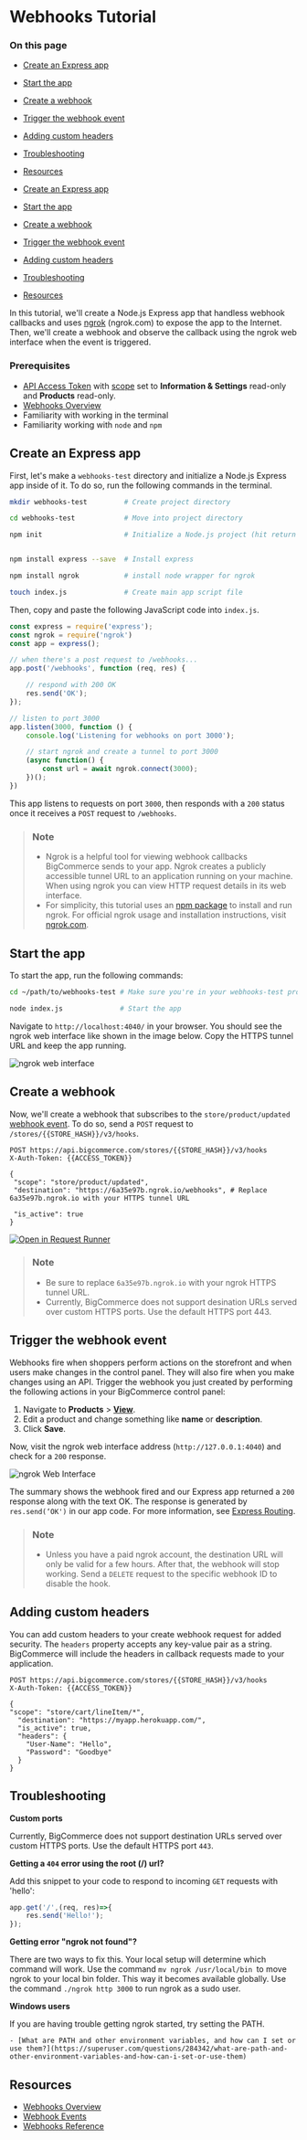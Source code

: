 # Webhooks Tutorial

<div class="otp" id="no-index">

### On this page

- [Create an Express app](#create-an-express-app)
- [Start the app](#start-the-app)
- [Create a webhook](#create-a-webhook)
- [Trigger the webhook event](#trigger-the-webhook-event)
- [Adding custom headers](#adding-custom-headers)
- [Troubleshooting](#troubleshooting)
- [Resources](#resources)

- [Create an Express app](#create-an-express-app)
- [Start the app](#start-the-app)
- [Create a webhook](#create-a-webhook)
- [Trigger the webhook event](#trigger-the-webhook-event)
- [Adding custom headers](#adding-custom-headers)
- [Troubleshooting](#troubleshooting)
- [Resources](#resources)

</div>

In this tutorial, we'll create a Node.js Express app that handless webhook callbacks and uses [ngrok](https://ngrok.com/) (ngrok.com) to expose the app to the Internet. Then, we'll create a webhook and observe the callback using the ngrok web interface when the event is triggered.


### Prerequisites

- [API Access Token](https://developer.bigcommerce.com/api-docs/getting-started/authentication/rest-api-authentication) with [scope](https://developer.bigcommerce.com/api-docs/getting-started/authentication/rest-api-authentication#oauth-scopes) set to **Information & Settings** read-only and **Products** read-only.
- [Webhooks Overview](https://developer.bigcommerce.com/api-docs/store-management/webhooks/overview)
- Familiarity with working in the terminal
- Familiarity working with `node` and `npm`
## Create an Express app

First, let's make a `webhooks-test` directory and initialize a Node.js Express app inside of it. To do so, run the following commands in the terminal.


```bash
mkdir webhooks-test         # Create project directory

cd webhooks-test            # Move into project directory

npm init                    # Initialize a Node.js project (hit return to accept the default values)


npm install express --save  # Install express

npm install ngrok           # install node wrapper for ngrok

touch index.js              # Create main app script file

```

Then, copy and paste the following JavaScript code into `index.js`.



```js
const express = require('express');
const ngrok = require('ngrok')
const app = express();

// when there's a post request to /webhooks...
app.post('/webhooks', function (req, res) {

    // respond with 200 OK
    res.send('OK');
});

// listen to port 3000
app.listen(3000, function () {
    console.log('Listening for webhooks on port 3000');

    // start ngrok and create a tunnel to port 3000
    (async function() {
        const url = await ngrok.connect(3000);
    })();
})
```

This app listens to requests on port `3000`, then responds with a `200` status once it receives a `POST` request to `/webhooks`.

<div class="HubBlock--callout">
<div class="CalloutBlock--info">
<div class="HubBlock-content">

> ### Note
> * Ngrok is a helpful tool for viewing webhook callbacks BigCommerce sends to your app. Ngrok creates a publicly accessible tunnel URL to an application running on your machine. When using ngrok you can view HTTP request details in its web interface.
> * For simplicity, this tutorial uses an [npm package](https://www.npmjs.com/package/ngrok) to install and run ngrok. For official ngrok usage and installation instructions, visit [ngrok.com](https://ngrok.com/).


</div>
</div>
</div>

## Start the app

To start the app, run the following commands:


```bash
cd ~/path/to/webhooks-test # Make sure you're in your webhooks-test project directory

node index.js              # Start the app
```

Navigate to `http://localhost:4040/` in your browser. You should see the ngrok web interface like shown in the image below. Copy the HTTPS tunnel URL and keep the app running.

![ngrok web interface](//s3.amazonaws.com/user-content.stoplight.io/6012/1531500191661 "ngrok web interface")

## Create a webhook

Now, we'll create a webhook that subscribes to the `store/product/updated` [webhook event](https://developer.bigcommerce.com/api-docs/store-management/webhooks/events). To do so, send a `POST` request to `/stores/{{STORE_HASH}}/v3/hooks`.

```http
POST https://api.bigcommerce.com/stores/{{STORE_HASH}}/v3/hooks
X-Auth-Token: {{ACCESS_TOKEN}}

{
 "scope": "store/product/updated",
 "destination": "https://6a35e97b.ngrok.io/webhooks", # Replace 6a35e97b.ngrok.io with your HTTPS tunnel URL

 "is_active": true
}
```

[![Open in Request Runner](https://storage.googleapis.com/bigcommerce-production-dev-center/images/Open-Request-Runner.svg)](https://developer.bigcommerce.com/api-reference/store-management/webhooks/webhooks/createwebhooks#requestrunner)

<div class="HubBlock--callout">
<div class="CalloutBlock--info">
<div class="HubBlock-content">

> ### Note
> * Be sure to replace `6a35e97b.ngrok.io` with your ngrok HTTPS tunnel URL.
> * Currently, BigCommerce does not support desination URLs served over custom HTTPS ports. Use the default HTTPS port 443.

</div>
</div>
</div>

## Trigger the webhook event

Webhooks fire when shoppers perform actions on the storefront and when users make changes in the control panel. They will also fire when you make changes using an API. Trigger the webhook you just created by performing the following actions in your BigCommerce control panel:


1. Navigate to **Products** > [**View**](https://login.bigcommerce.com/deep-links/manage/products).
2. Edit a product and change something like **name** or **description**.
3. Click **Save**.

Now, visit the ngrok web interface address (`http://127.0.0.1:4040`) and check for a `200` response.

![ngrok Web Interface](//s3.amazonaws.com/user-content.stoplight.io/6012/1531500945565 "ngrok Web Interface")

The summary shows the webhook fired and our Express app returned a `200` response along with the text OK. The response is generated by `res.send(‘OK')` in our app code. For more information, see [Express Routing](https://expressjs.com/en/guide/routing.html).

<div class="HubBlock--callout">
<div class="CalloutBlock--warning">
<div class="HubBlock-content">

> ### Note
>
> * Unless you have a paid ngrok account, the destination URL will only be valid for a few hours. After that, the webhook will stop working. Send a `DELETE` request to the specific webhook ID to disable the hook.

</div>
</div>
</div>

## Adding custom headers

You can add custom headers to your create webhook request for added security. The `headers` property accepts any key-value pair as a string. BigCommerce will include the headers in callback requests made to your application.


```http
POST https://api.bigcommerce.com/stores/{{STORE_HASH}}/v3/hooks
X-Auth-Token: {{ACCESS_TOKEN}}

{
"scope": "store/cart/lineItem/*",
  "destination": "https://myapp.herokuapp.com/",
  "is_active": true,
  "headers": {
    "User-Name": "Hello",
    "Password": "Goodbye"
  }
}
```

## Troubleshooting

**Custom ports**

Currently, BigCommerce does not support destination URLs served over custom HTTPS ports. Use the default HTTPS port `443`.

**Getting a `404` error using the root (/) url?**

Add this snippet to your code to respond to incoming `GET` requests with 'hello':


```js
app.get('/',(req, res)=>{
    res.send('Hello!');
});
```

**Getting error "ngrok not found"?**

There are two ways to fix this. Your local setup will determine which command will work.
Use the command `mv ngrok /usr/local/bin `to move ngrok to your local bin folder. This way it becomes available globally.
Use the command `./ngrok http 3000` to run ngrok as a sudo user.

**Windows users**

If you are having trouble getting ngrok started, try setting the PATH.

    - [What are PATH and other environment variables, and how can I set or use them?](https://superuser.com/questions/284342/what-are-path-and-other-environment-variables-and-how-can-i-set-or-use-them)

## Resources
* [Webhooks Overview](https://developer.bigcommerce.com/api-docs/getting-started/webhooks/about-webhooks)
* [Webhook Events](https://developer.bigcommerce.com/api-docs/getting-started/webhooks/webhook-events)
* [Webhooks Reference](https://developer.bigcommerce.com/api-reference/webhooks)
